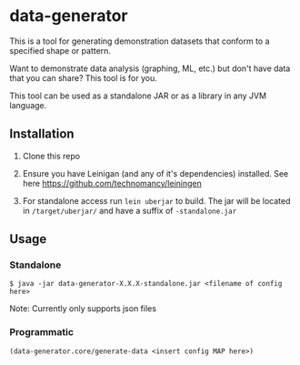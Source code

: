 # data-generator

This is a tool for generating demonstration datasets that conform to a specified shape or pattern.

Want to demonstrate data analysis (graphing, ML, etc.) but don't have data that you can share? This tool is for you.

This tool can be used as a standalone JAR or as a library in any JVM language.

## Installation

1) Clone this repo

2) Ensure you have Leinigan (and any of it's dependencies) installed. See here https://github.com/technomancy/leiningen

3) For standalone access run `lein uberjar` to build. The jar will be located in `/target/uberjar/` and have a suffix of `-standalone.jar`

## Usage

### Standalone

    $ java -jar data-generator-X.X.X-standalone.jar <filename of config here>

Note: Currently only supports json files

### Programmatic

`(data-generator.core/generate-data <insert config MAP here>)`


